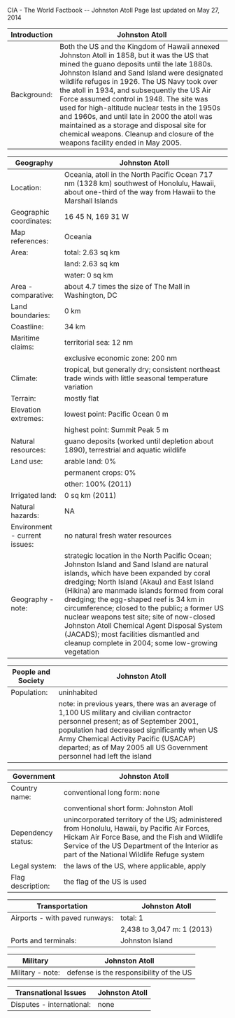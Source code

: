 CIA - The World Factbook -- Johnston Atoll
Page last updated on May 27, 2014 

| Introduction | Johnston Atoll |
| --- | --- |
| Background: | Both the US and the Kingdom of Hawaii annexed Johnston Atoll in 1858, but it was the US that mined the guano deposits until the late 1880s. Johnston Island and Sand Island were designated wildlife refuges in 1926. The US Navy took over the atoll in 1934, and subsequently the US Air Force assumed control in 1948. The site was used for high-altitude nuclear tests in the 1950s and 1960s, and until late in 2000 the atoll was maintained as a storage and disposal site for chemical weapons. Cleanup and closure of the weapons facility ended in May 2005. |

| Geography | Johnston Atoll |
| --- | --- |
| Location: | Oceania, atoll in the North Pacific Ocean 717 nm (1328 km) southwest of Honolulu, Hawaii, about one-third of the way from Hawaii to the Marshall Islands |
| Geographic coordinates: | 16 45 N, 169 31 W |
| Map references: | Oceania |
| Area: | total: 2.63 sq km |
| | land: 2.63 sq km |
| | water: 0 sq km |
| Area - comparative: | about 4.7 times the size of The Mall in Washington, DC |
| Land boundaries: | 0 km |
| Coastline: | 34 km |
| Maritime claims: | territorial sea: 12 nm |
| | exclusive economic zone: 200 nm |
| Climate: | tropical, but generally dry; consistent northeast trade winds with little seasonal temperature variation |
| Terrain: | mostly flat |
| Elevation extremes: | lowest point: Pacific Ocean 0 m |
| | highest point: Summit Peak 5 m |
| Natural resources: | guano deposits (worked until depletion about 1890), terrestrial and aquatic wildlife |
| Land use: | arable land: 0% |
| | permanent crops: 0% |
| | other: 100% (2011) |
| Irrigated land: | 0 sq km (2011) |
| Natural hazards: | NA |
| Environment - current issues: | no natural fresh water resources |
| Geography - note: | strategic location in the North Pacific Ocean; Johnston Island and Sand Island are natural islands, which have been expanded by coral dredging; North Island (Akau) and East Island (Hikina) are manmade islands formed from coral dredging; the egg-shaped reef is 34 km in circumference; closed to the public; a former US nuclear weapons test site; site of now-closed Johnston Atoll Chemical Agent Disposal System (JACADS); most facilities dismantled and cleanup complete in 2004; some low-growing vegetation |

| People and Society | Johnston Atoll |
| --- | --- |
| Population: | uninhabited |
| | note: in previous years, there was an average of 1,100 US military and civilian contractor personnel present; as of September 2001, population had decreased significantly when US Army Chemical Activity Pacific (USACAP) departed; as of May 2005 all US Government personnel had left the island |

| Government | Johnston Atoll |
| --- | --- |
| Country name: | conventional long form: none |
| | conventional short form: Johnston Atoll |
| Dependency status: | unincorporated territory of the US; administered from Honolulu, Hawaii, by Pacific Air Forces, Hickam Air Force Base, and the Fish and Wildlife Service of the US Department of the Interior as part of the National Wildlife Refuge system |
| Legal system: | the laws of the US, where applicable, apply |
| Flag description: | the flag of the US is used |

| Transportation | Johnston Atoll |
| --- | --- |
| Airports - with paved runways: | total: 1 |
| | 2,438 to 3,047 m: 1 (2013) |
| Ports and terminals: | Johnston Island |

| Military | Johnston Atoll |
| --- | --- |
| Military - note: | defense is the responsibility of the US |

| Transnational Issues | Johnston Atoll |
| --- | --- |
| Disputes - international: | none |

